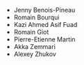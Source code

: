 - Jenny Benois-Pineau
- Romain Bourqui
- Kazi Ahmed Asif Fuad
- Romain Giot
- Pierre-Etienne Martin
- Akka Zemmari
- Alexey Zhukov
